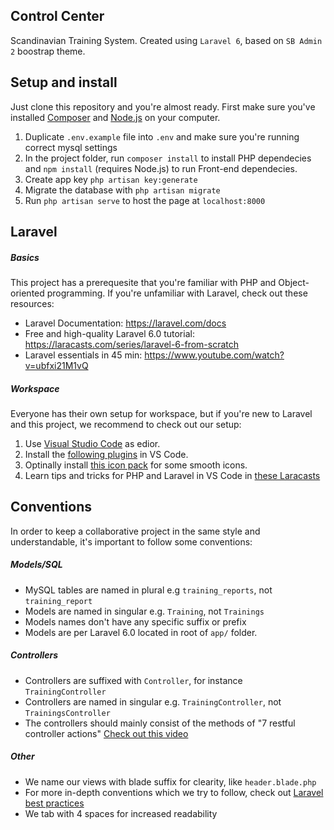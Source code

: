 ## Control Center
Scandinavian Training System. Created using `Laravel 6`, based on `SB Admin 2` boostrap theme.

## Setup and install
Just clone this repository and you're almost ready. First make sure you've installed [Composer](https://getcomposer.org) and [Node.js](https://nodejs.org/en/) on your computer.

1. Duplicate `.env.example` file into `.env` and make sure you're running correct mysql settings
2. In the project folder, run `composer install` to install PHP dependecies and `npm install` (requires Node.js) to run Front-end dependecies.
3. Create app key `php artisan key:generate`
4. Migrate the database with `php artisan migrate`
5. Run `php artisan serve` to host the page at `localhost:8000`

## Laravel

##### Basics
This project has a prerequesite that you're familiar with PHP and Object-oriented programming. If you're unfamiliar with Laravel, check out these resources:

* Laravel Documentation: https://laravel.com/docs
* Free and high-quality Laravel 6.0 tutorial: https://laracasts.com/series/laravel-6-from-scratch
* Laravel essentials in 45 min: https://www.youtube.com/watch?v=ubfxi21M1vQ

##### Workspace
Everyone has their own setup for workspace, but if you're new to Laravel and this project, we recommend to check out our setup:

1. Use [Visual Studio Code](https://code.visualstudio.com/) as edior.
2. Install the [following plugins](https://medium.com/@rohan_krishna/how-to-setup-visual-studio-code-for-laravel-php-276643c3013c) in VS Code.
3. Optinally install [this icon pack](https://marketplace.visualstudio.com/items?itemName=PKief.material-icon-theme) for some smooth icons.
4. Learn tips and tricks for PHP and Laravel in VS Code in [these Laracasts](https://laracasts.com/series/visual-studio-code-for-php-developers/)

## Conventions
In order to keep a collaborative project in the same style and understandable, it's important to follow some conventions:

##### Models/SQL
* MySQL tables are named in plural e.g `training_reports`, not `training_report`
* Models are named in singular e.g. `Training`, not `Trainings`
* Models names don't have any specific suffix or prefix
* Models are per Laravel 6.0 located in root of `app/` folder.

##### Controllers
* Controllers are suffixed with `Controller`, for instance `TrainingController`
* Controllers are named in singular e.g. `TrainingController`, not `TrainingsController`
* The controllers should mainly consist of the methods of "7 restful controller actions" [Check out this video](https://laracasts.com/series/laravel-6-from-scratch/episodes/21?autoplay=true)

##### Other
* We name our views with blade suffix for clearity, like `header.blade.php`
* For more in-depth conventions which we try to follow, check out [Laravel best practices](https://www.laravelbestpractices.com)
* We tab with 4 spaces for increased readability
